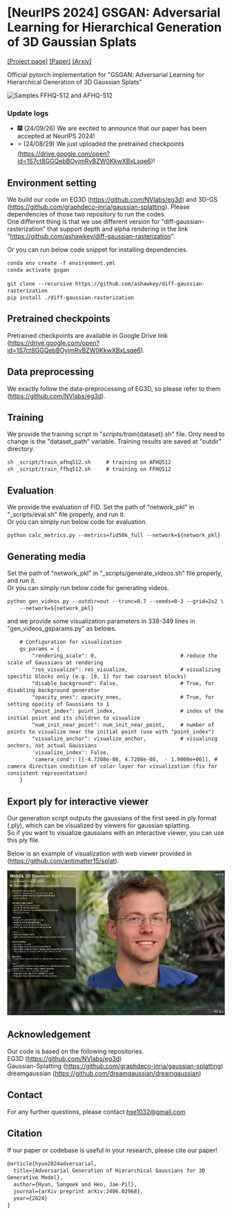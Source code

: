 # [NeurIPS 2024] GSGAN: Adversarial Learning for Hierarchical Generation of 3D Gaussian Splats

<a href="https://hse1032.github.io/gsgan" target="_blank">[Project page]</a>
<a href="https://arxiv.org/abs/2406.02968" target="_blank">[Paper]</a>
<a href="https://arxiv.org/abs/2406.02968" target="_blank">[Arxiv]</a>
<!-- <a href="https://openreview.net/forum?id=U2WjB9xxZ9q" target="_blank">[OpenReview]</a> -->

Official pytorch implementation for "GSGAN: Adversarial Learning for Hierarchical Generation of 3D Gaussian Splats"

![Samples FFHQ-512 and AFHQ-512](assets/examples.jpg)


### Update logs
- 🎆 (24/09/26) We are excited to announce that our paper has been accepted at NeurIPS 2024!
- :star: (24/08/29) We just uploaded the pretrained checkpoints (https://drive.google.com/open?id=1S7ct8GGQebBOyjmRvBZW0KkwXBxLsqe6)!

## Environment setting
We build our code on EG3D (https://github.com/NVlabs/eg3d) and 3D-GS (https://github.com/graphdeco-inria/gaussian-splatting).
Please dependencies of those two repository to run the codes. \
One different thing is that we use different version for "diff-gaussian-rasterization" that support depth and alpha rendering in the link "https://github.com/ashawkey/diff-gaussian-rasterization".

Or you can run below code snippet for installing dependencies.

```
conda env create -f environment.yml
conda activate gsgan

git clone --recursive https://github.com/ashawkey/diff-gaussian-rasterization
pip install ./diff-gaussian-rasterization
```

## Pretrained checkpoints
Pretrained checkpoints are available in Google Drive link (https://drive.google.com/open?id=1S7ct8GGQebBOyjmRvBZW0KkwXBxLsqe6).


## Data preprocessing
We exactly follow the data-preprocessing of EG3D, so please refer to them (https://github.com/NVlabs/eg3d).


## Training
We provide the training script in "_scripts/train_{dataset}.sh" file.
Only need to change is the "dataset_path" variable.
Training results are saved at "outdir" directory.
```
sh _script/train_afhq512.sh     # training on AFHQ512
sh _script/train_ffhq512.sh     # training on FFHQ512
```


## Evaluation
We provide the evaluation of FID.
Set the path of "network_pkl" in "_scripts/eval.sh" file properly, and run it. \
Or you can simply run below code for evaluation.

```
python calc_metrics.py --metrics=fid50k_full --network=${network_pkl}
```


## Generating media
Set the path of "network_pkl" in "_scripts/generate_videos.sh" file properly, and run it. \
Or you can simply run below code for generating videos.

```
python gen_videos.py --outdir=out --trunc=0.7 --seeds=0-3 --grid=2x2 \
    --network=${network_pkl}
```

and we provide some visualization parameters in 338-349 lines in "gen_videos_gsparams.py" as belows.

```
    # Configuration for visualization
    gs_params = {
        "rendering_scale": 0,                           # reduce the scale of Gaussians at rendering
        "res_visualize": res_visualize,                 # visualizing specific blocks only (e.g. [0, 1] for two coarsest blocks)
        "disable_background": False,                    # True, for disabling background generator
        "opacity_ones": opacity_ones,                   # True, for setting opacity of Gaussians to 1
        "point_index": point_index,                     # index of the initial point and its children to visualize
        "num_init_near_point": num_init_near_point,     # number of points to visualize near the initial point (use with "point_index")
        "visualize_anchor": visualize_anchor,           # visualinzg anchors, not actual Gaussians
        'visualize_index': False,                       
        'camera_cond': [[-4.7208e-08, 4.7208e-08,  - 1.0000e+00]], # camera direction condition of color layer for visualization (fix for consistent representation)
    }
```

## Export ply for interactive viewer

Our generation script outputs the gaussians of the first seed in ply format (.ply), which can be visualized by viewers for gaussian splatting. \
So if you want to visualize gaussians with an interactive viewer, you can use this ply file.

Below is an example of visualization with web viewer provided in (https://github.com/antimatter15/splat).

![Samples FFHQ-512 and AFHQ-512](assets/viewer_example.png)


## Acknowledgement
Our code is based on the following repositories. \
EG3D (https://github.com/NVlabs/eg3d) \
Gaussian-Splatting (https://github.com/graphdeco-inria/gaussian-splatting) \
dreamgaussian (https://github.com/dreamgaussian/dreamgaussian)


## Contact
For any further questions, please contact hse1032@gmail.com


## Citation
If our paper or codebase is useful in your research, please cite our paper!
```
@article{hyun2024adversarial,
  title={Adversarial Generation of Hierarchical Gaussians for 3D Generative Model},
  author={Hyun, Sangeek and Heo, Jae-Pil},
  journal={arXiv preprint arXiv:2406.02968},
  year={2024}
}
```
